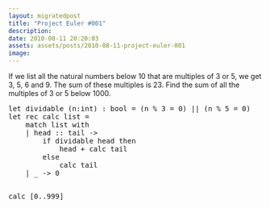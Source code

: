 ```yaml
---
layout: migratedpost
title: "Project Euler #001"
description:
date: 2010-08-11 20:20:03
assets: assets/posts/2010-08-11-project-euler-001
image: 
---
```


<p>If we list all the natural numbers below 10 that are multiples of 3 or 5, we get 3, 5, 6 and 9. The sum of these multiples is 23.  Find the sum of all the multiples of 3 or 5 below 1000.</p>
<pre class="brush:fsharp">let dividable (n:int) : bool = (n % 3 = 0) || (n % 5 = 0)
let rec calc list =
    match list with
    | head :: tail ->
        if dividable head then
            head + calc tail
        else
            calc tail
    | _ -> 0

calc [0..999]</pre>
